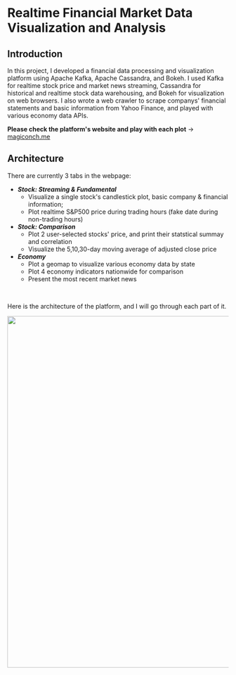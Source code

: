 # Realtime Financial Market Data Visualization and Analysis


## Introduction

In this project, I developed a financial data processing and visualization platform using Apache Kafka, Apache Cassandra, and Bokeh. I used Kafka for realtime stock price and market news streaming, Cassandra for historical and realtime stock data warehousing, and Bokeh for visualization on web browsers. I also wrote a web crawler to scrape companys' financial statements and basic information from Yahoo Finance, and played with various economy data APIs. 




**Please check the platform's website and play with each plot** $\rightarrow$  [magiconch.me](http://magiconch.me/)


## Architecture

There are currently 3 tabs in the webpage:

- ***Stock: Streaming & Fundamental*** 
  - Visualize a single stock's candlestick plot, basic company & financial information;
  - Plot realtime S&P500 price during trading hours (fake date during non-trading hours)
- ***Stock: Comparison***
  - Plot 2 user-selected stocks' price, and print their statstical summay and correlation
  - Visualize the 5,10,30-day moving average of adjusted close price
- ***Economy***
  - Plot a geomap to visualize various economy data by state
  - Plot 4 economy indicators nationwide for comparison
  - Present the most recent market news 

&nbsp;


Here is the architecture of the platform, and I will go through each part of it.

<img src="./kafka_stock.png" width="800" />



